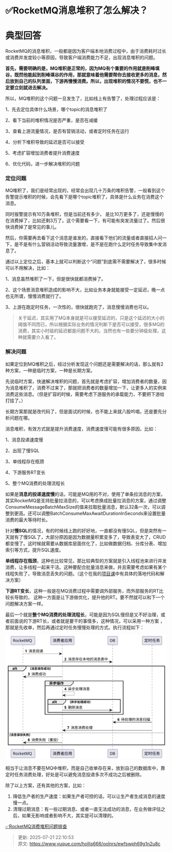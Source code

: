 # ✅RocketMQ消息堆积了怎么解决？

# 典型回答


RocketMQ的消息堆积，一般都是因为客户端本地消费过程中，由于消费耗时过长或消费并发度较小等原因，导致客户端消费能力不足，出现消息堆积的问题。



**首先，需要明确的是，MQ堆积是正常的，因为MQ有个重要的作用就是削峰填谷，既然他能起到削峰填谷的作用，那就意味着他需要帮你去接收更多的消息，然后放到自己的队列里面，下游再慢慢消费。所以，出现堆积的情况不要慌，也不一定要立刻就进去解决。**



所以，MQ堆积的这个问题一旦发生了，比如线上有告警了，处理过程应该是：



1、先去定位具体什么场景，哪个topic的消息堆积了

2、看下当前的堆积情况是否严重，是否在减缓

3、查看上游流量情况，是否有营销活动，或者定时任务在运行

4、分析下堆积导致的延迟是否可以接受

5、考虑扩容增加消费者提升消费速度

6、优化代码，进一步解决堆积的问题

### 定位问题


MQ堆积了，我们是经常出现的，经常会出现几十万条的堆积告警，一般看到这个告警提示堆积的时候，会先看下是哪个topic堆积了，具体是什么业务在消费这个消息。



同时报警提示有10万条堆积，但是当前还有多少， 是比10万更多了，还是慢慢的在消费掉了，比如还剩3万了。这个需要看一下，有可能有突发流量过了。然后很快消费掉了是常见的事儿。



然后，你需要再去看下这个消息是谁发的，直接看下他们的流量或者直接招人问一下，是不是有什么营销活动导致流量激增，是不是在跑什么定时任务导致集中发消息了。



通过以上定位之后，基本上就可以判断这个“问题”到底需不需要解决了，很多时候可以不用解决，比如：



1、消息虽然堆积了一下，但是很快就都消费掉了。

2、这个场景消息堆积造成的影响不大，比如业务本身就能接受一定延迟，晚一点也无所谓，慢慢消费就行了。

3、上游在跑定时任务，一次性的，很快就跑完了，消息慢慢消费也可以。



> 关于延迟，其实用了MQ本身就是可以接受延迟的，只是这个延迟的大小的阈值不同而已，所以根据实际业务的情况判断下是否可以接受，很多MQ的消费，其实小时级的延迟都是问题不大的。当然也有一些要分钟级处理，这种就需要介入看了。
>



### 解决问题


如果定位到MQ堆积之后，经过分析发现这个问题还是需要解决的话，那么就有2种方案，一种是临时方案，一种是长期方案。



先说临时方案，快速解决堆积的问题，首先就是考虑扩容，增加消费者的数量，因为消息堆积了，消费不过来了，那就把消费者的数量增加一下，让更多人的实例来消费这些消息。（但是扩容的时候，需要考虑下游服务的承载能力，不要把下游给打挂了。）



长期方案那就是改代码了，但是面试的时候，也不能上来就八股吟唱，还是要先分析问题在哪。



消息堆积，有效方式就是提升消费速度，消费速度慢可能有很多原因，比如：



1、消息投递速度慢

2、出现了慢SQL

3、单线程存在瓶颈

4、下游服务RT变长

5、整个MQ消费的处理流程长



如果是**消息的投递速度慢**的话，可能是MQ用的不对，使用了单条拉消息的方案，其实RocketMQ是支持批量拉消息的，可以考虑换成批量拉消息的方案，通过调整<font style="color:rgb(24, 24, 24);">ConsumeMessageBatchMaxSize的值来拉取批量消息，默认32条一次，可以调整到更高。还可以调整BatchConsumeMaxAwaitDurationInSeconds来设置批量消费的最大等待时长。</font>



针对**慢SQL**的情况，有的时候线上跑的好好地，一直都没有慢SQL，但是突然有一天就有了慢SQL了，大部分原因是因为数据量积累变多了，导致表变大了，CRUD都变慢了。这时候就需要从数据库层面优化了，比如做数据归档、分库分表、增加索引等方式，提升SQL速度。



**单线程存在瓶颈**，这种也比较常见，那比较典型的方案就是引入线程池来进行并发消费，让多线程一起来干活。这种要配合批量消息来做，并且需要考虑如果有某个线程失败了，导致消息丢失的问题。（这个在我的[项目课](https://www.yuque.com/hollis666/oolnrs/dgolk0cckpb94sia)中有具体的落地代码和解决方案）



**下游RT变长**，这种一般是在MQ消费过程中需要调外部服务，而外部服务的RT比较长导致的， 这种一方面是让下游做优化，提升他的RT。要不然就可以和下一个问题解决方案一样。



最后一个就是**整个MQ消费的处理流程长**，可能是因为SQL慢但是又不好治理，或者前面说的下游RT长，或者就是要干的事情多，这种情况，可以采用一种方案 ，那就是先收单，然后再通过定时任务慢慢处理的方式。执行流程如下：



![957472da115da5a9d4b668d58443be5d.svg](./img/8Os294PU306KwX1i/957472da115da5a9d4b668d58443be5d-952608.svg)



相当于让消息不要在MQ中堆积，而是自己收单存在来，放到自己的数据库中，靠定时任务消费处理，好处是可以避免消息投递多次不成功之后被删除。



除了以上方案，还有其他的方案，比如：



1. 降低生产者的生产速度：如果生产者可控的话，可以让生产者生成消息的速度慢一点。
2. 清理过期消息：有一些过期消息、或者一直无法成功的消息，在业务做评估之后，如果无影响或者影响不大，其实是可以清理的。



[✅RocketMQ消费堆积问题排查](https://www.yuque.com/hollis666/oolnrs/za04hyyegpeg4h2i)



> 更新: 2025-07-21 22:10:53  
> 原文: <https://www.yuque.com/hollis666/oolnrs/ewfswph69g1n2u8c>